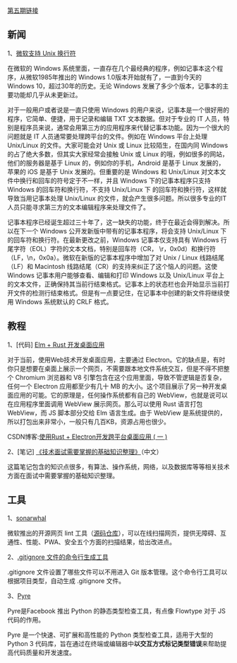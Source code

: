 [第五期链接](https://github.com/ruanyf/weekly/blob/master/docs/issue-5.md)

## 新闻

1、[微软支持 Unix 换行符](https://blogs.msdn.microsoft.com/commandline/2018/05/08/extended-eol-in-notepad/)

在微软的 Windows 系统里面，一直存在几个最经典的程序，例如记事本这个程序，从微软1985年推出的 Windows 1.0版本开始就有了，一直到今天的 Windows 10，超过30年的历史。无论 Windows 发展了多少个版本，记事本的主要功能却几乎从未更新过。

对于一般用户或者说是一直只使用 Windows 的用户来说，记事本是一个很好用的程序，它简单、便捷，用于记录和编辑 TXT 文本数据。但对于专业的 IT 人员，特别是程序员来说，通常会用第三方的应用程序来代替记事本功能。因为一个很大的问题就是 IT 人员通常要处理跨平台的文件。例如在 Windows 平台上处理 Unix/Linux 的文件。大家可能会对 Unix 或 Linux 比较陌生，在国内同 Windows 的占了绝大多数，但其实大家经常会接触 Unix 或 Linux 的哦，例如很多的网站，他们的服务器是基于 Linux 的，例如你的手机，Android 是基于 Linux 发展的，苹果的 iOS 是基于 Unix 发展的。但重要的是 Windows 和 Unix/Linux 对文本文件中换行和回车的符号定于不一样，并且 Windows 下的记事本程序只支持 Windows 的回车符和换行符，不支持 Unix/Linux 下 的回车符和换行符，这样就导致当用记事本处理 Unix/Linux 的文件，就会产生很多问题。所以很多专业的IT人员只能寻求第三方的文本编辑程序来处理文件了。

记事本程序已经诞生超过三十年了，这一缺失的功能，终于在最近会得到解决。所以在下一个 Windows 公开发新版中带有的记事本程序，将会支持 Unix/Linux 下的回车符和换行符。在最新更改之前，Windows 记事本仅支持具有 Windows 行尾字符（EOL）字符的文本文档，特别是回车符（CR， \r，0x0d）和换行符（LF，\n，0x0a）。微软在新版的记事本程序中增加了对 Unix / Linux 线路结尾（LF）和 Macintosh 线路结尾（CR）的支持来纠正了这个恼人的问题。这使 Windows 记事本用户能够查看、编辑和打印 Windows 以及 Unix/Linux 平台上的文本文件，正确保持其当前行结束格式。记事本上的状态栏也会开始显示当前打开文件的检测行结束格式。但是有一点要记住，在记事本中创建的新文件将继续使用 Windows 系统默认的  CRLF 格式。

## 教程

1、[代码] [Elm + Rust 开发桌面应用](https://github.com/huytd/kanban-app)

对于当前，使用Web技术开发桌面应用，主要通过 Electron。它的缺点是，有时你只是想要在桌面上展示一个网页，不需要跟本地文件系统交互，但是不得不把整个 Chromium 浏览器和 V8 引擎包含在这个应用里面，导致不管逻辑是否复杂，任何一个 Electron 应用都至少有几十 MB 的大小。这个项目展示了另一种开发桌面应用的可能。它的原理是，任何操作系统都有自己的 WebView，也就是说可以在应用程序里面调用 WebView 展示网页。那么可以使用 Rust 语言打包 WebView，而 JS 脚本部分交给 Elm 语言生成。由于 WebView 是系统提供的，所以打包出来非常小，一般只有几百KB，资源占用也很少。

CSDN博客:[使用Rust + Electron开发跨平台桌面应用 ( 一 )](https://blog.csdn.net/weixin_33901926/article/details/88678964)

2、[笔记] [《技术面试需要掌握的基础知识整理》](https://github.com/CyC2018/Interview-Notebook)（中文）

这篇笔记包含的知识点很多，有算法、操作系统，网络，以及数据库等等相关技术方面在面试中需要掌握的基础知识整理。

## 工具

1、[sonarwhal](https://sonarwhal.com/)

微软推出的开源网页 lint 工具（[源码仓库](https://github.com/sonarwhal/online-service/)），可以在线扫描网页，提供无障碍、互通性、性能、PWA、安全五个方面的扫描结果，给出改进点。

2、[.gitignore 文件的命令行生成工具](https://github.com/TejasQ/add-gitignore)

.gitignore 文件设置了哪些文件可以不用进入 Git 版本管理。这个命令行工具可以根据项目类型，自动生成 .gitignore 文件。

3、[Pyre](https://github.com/facebook/pyre-check)

Pyre是Facebook 推出 Python 的静态类型检查工具，有点像 Flowtype 对于 JS 代码的作用。

Pyre 是一个快速、可扩展和高性能的 Python 类型检查工具，适用于大型的 Python 3 代码库，旨在通过在终端或编辑器中**以交互方式标记类型错误**来帮助提高代码质量和开发速度。

